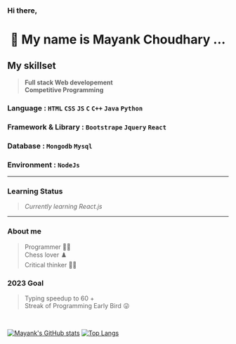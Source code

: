 
<!-- 
- 🔭 I’m currently working on Javascript...
- 🌱 I’m currently learning NodeJS...
<!-- - 👯 I’m looking to collaborate on ... -->
<!-- - 🤔 I’m looking for help with ... -->
<!-- - 💬 Ask me about ... -->
<!-- - 📫 How to reach me: ... -->
<!-- - 😄 Pronouns: ... -->


### Hi there,
# <p align=center>👋 My name is __Mayank Choudhary__ ...</p>

## __My skillset__

> __Full stack Web developement__ <br>
> __Competitive Programming__ <br>


### Language : `HTML`    `CSS`    `JS`    `C`    `C++`    `Java`    `Python`

### Framework & Library : `Bootstrape`   `Jquery`    `React`

### Database : `Mongodb`    `Mysql`

### Environment : `NodeJs`

<hr>

### __Learning Status__

> _Currently learning React.js_ <br>
<!-- Competitive programming <br> -->
<!-- > _Building a project Task schedular_ <br> -->
<!-- > _Enrolled in a course of DBMS_ <br> -->

<hr>

### __About me__
> Programmer :technologist: <br>
> Chess lover :chess_pawn: <br>
> Critical thinker :ok_man: <br>

### 2023 Goal
> Typing speedup to 60 + <br>
> Streak of Programming
> Early Bird 😜

[]()<br>

[![Mayank's GitHub stats](https://github-readme-stats.vercel.app/api?username=mayank151c&show_icons=true&theme=dark)](https://github.com/anuraghazra/github-readme-stats)
[![Top Langs](https://github-readme-stats.vercel.app/api/top-langs/?username=mayank151c&layout=compact&theme=dark)](https://github.com/anuraghazra/github-readme-stats)



